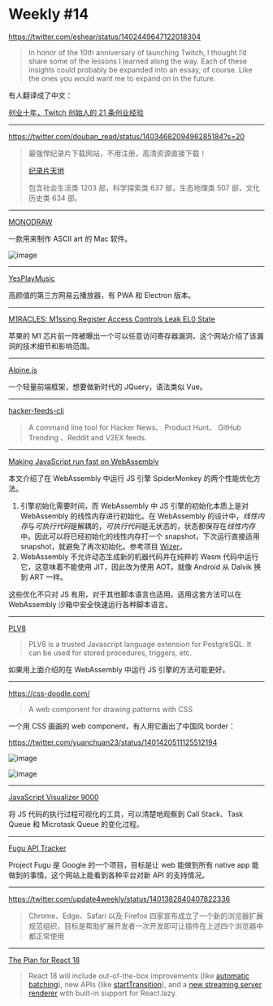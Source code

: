 # Weekly #14

https://twitter.com/eshear/status/1402449647122018304

> In honor of the 10th anniversary of launching Twitch, I thought I’d share some of the lessons I learned along the way. Each of these insights could probably be expanded into an essay, of course. Like the ones you would want me to expand on in the future.

有人翻译成了中文：

[创业十年，Twitch 创始人的 21 条创业经验](https://mp.weixin.qq.com/s/g4EFpmm1pNgwYNxwj5KVqQ)

---

https://twitter.com/douban_read/status/1403468209496285184?s=20

> 最强悍纪录片下载网站，不用注册，高清资源直接下载！
>
> [纪录片天地](http://jlpcn.net)
>
> 包含社会生活类 1203 部，科学探索类 637 部，生态地理类 507 部，文化历史类 634 部。

---

[MONODRAW](https://monodraw.helftone.com/)

一款用来制作 ASCII art 的 Mac 软件。

![image](https://monodraw.helftone.com/static/images/screenshots/shot-robot@2x.png)

---

[YesPlayMusic](https://github.com/qier222/YesPlayMusic)

高颜值的第三方网易云播放器，有 PWA 和 Electron 版本。

---

[M1RACLES: M1ssing Register Access Controls Leak EL0 State](https://m1racles.com/)

苹果的 M1 芯片前一阵被曝出一个可以任意访问寄存器漏洞，这个网站介绍了该漏洞的技术细节和影响范围。

---

[Alpine.js](https://alpinejs.dev/)

一个轻量前端框架，想要做新时代的 JQuery，语法类似 Vue。

---

[hacker-feeds-cli](https://github.com/Mayandev/hacker-feeds-cli)

> A command line tool for Hacker News、 Product Hunt、 GitHub Trending 、Reddit and V2EX feeds.

---

[Making JavaScript run fast on WebAssembly](https://bytecodealliance.org/articles/making-javascript-run-fast-on-webassembly)

本文介绍了在 WebAssembly 中运行 JS 引擎 SpiderMonkey 的两个性能优化方法。

1. 引擎初始化需要时间，而 WebAssembly 中 JS 引擎的初始化本质上是对 WebAssembly 的线性内存进行初始化。在 WebAssembly 的设计中，*线性内存*与*可执行代码*是解耦的，*可执行代码*是无状态的，状态都保存在*线性内存*中。因此可以将已经初始化的线性内存打一个 snapshot，下次运行直接适用 snapshot，就避免了再次初始化。参考项目 [Wizer](https://github.com/bytecodealliance/wizer)。
2. WebAssembly 不允许动态生成新的机器代码并在纯粹的 Wasm 代码中运行它，这意味着不能使用 JIT，因此改为使用 AOT。就像 Android 从 Dalvik 换到 ART 一样。

这些优化不只对 JS 有用，对于其他脚本语言也适用。适用这套方法可以在 WebAssembly 沙箱中安全快速运行各种脚本语言。

---

[PLV8](https://plv8.github.io/)

> PLV8 is a trusted Javascript language extension for PostgreSQL. It can be used for stored procedures, triggers, etc.

如果用上面介绍的在 WebAssembly 中运行 JS 引擎的方法可能更好。

---

https://css-doodle.com/

> A web component for drawing patterns with CSS

一个用 CSS 画画的 web component，有人用它画出了中国风 border：

https://twitter.com/yuanchuan23/status/1401420511125512194

![image](https://user-images.githubusercontent.com/8287771/121774962-6b06e600-cbb7-11eb-811b-b8bf29d4d8e7.png)

![image](https://user-images.githubusercontent.com/8287771/121774966-6fcb9a00-cbb7-11eb-8652-d330fc494fb3.png)

---

[JavaScript Visualizer 9000](https://www.jsv9000.app/)

将 JS 代码的执行过程可视化的工具，可以清楚地观察到 Call Stack、Task Queue 和 Microtask Queue 的变化过程。

---

[Fugu API Tracker](https://fugu-tracker.web.app/)

Project Fugu 是 Google 的一个项目，目标是让 web 能做到所有 native app 能做到的事情。这个网站上能看到各种平台对新 API 的支持情况。

---

https://twitter.com/update4weekly/status/1401382840407822336

> Chrome、Edge、Safari 以及 Firefox 四家宣布成立了一个新的浏览器扩展规范组织，目标是帮助扩展开发者一次开发即可让插件在上述四个浏览器中都正常使用

---

[The Plan for React 18](https://reactjs.org/blog/2021/06/08/the-plan-for-react-18.html)

> React 18 will include out-of-the-box improvements (like [automatic batching](https://github.com/reactwg/react-18/discussions/21)), new APIs (like [startTransition](https://github.com/reactwg/react-18/discussions/41)), and a [new streaming server renderer](https://github.com/reactwg/react-18/discussions/37) with built-in support for React.lazy.
